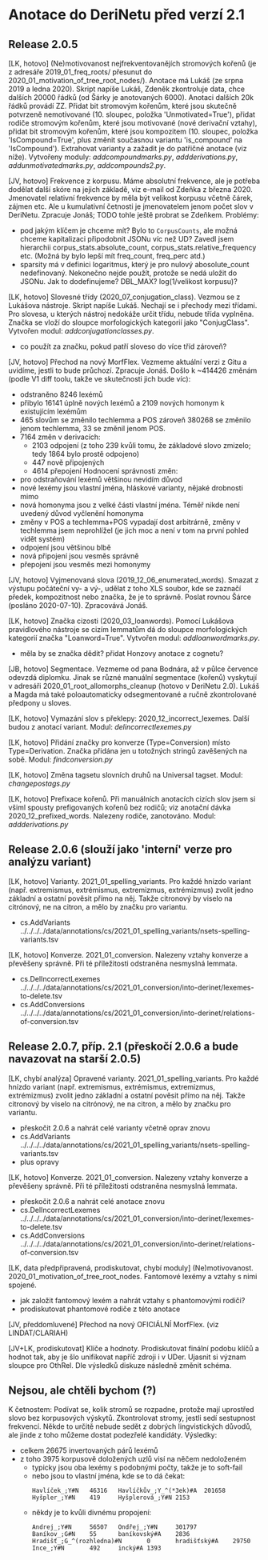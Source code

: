 Anotace do DeriNetu před verzí 2.1
=============================

Release 2.0.5
-----------------

[LK, hotovo]
(Ne)motivovanost nejfrekventovanějích stromových kořenů (je z adresáře
2019_01_freq_roots/ přesunut do 2020_01_motivation_of_tree_root_nodes/).
Anotace má Lukáš (ze srpna 2019 a ledna 2020). Skript napíše Lukáš, Zdeněk
zkontroluje data, chce dalších 20000 řádků (od Šárky je anotovaných 6000).
Anotaci dalších 20k řádků provádí ZZ.
Přidat bit stromovým kořenům, které jsou skutečně potvrzeně nemotivované
(10. sloupec, položka 'Unmotivated=True'), přidat rodiče stromovým kořenům,
které jsou motivované (nové derivační vztahy), přidat bit stromovým kořenům,
které jsou kompozitem (10. sloupec, položka 'IsCompound=True', plus změnit
současnou variantu 'is_compound' na 'IsCompound'). Extrahovat varianty
a zažadit je do patřičné anotace (viz níže). Vytvořeny moduly:
*addcompoundmarks.py*, *addderivations.py*, *addunmotivatedmarks.py*,
*addcompounds2.py*.

[JV, hotovo]
Frekvence z korpusu. Máme absolutní frekvence, ale je potřeba dodělat další
skóre na jejich základě, viz e-mail od Zdeňka z března 2020.
Jmenovatel relativní frekvence by měla být velikost korpusu včetně čárek,
zájmen etc. Ale u kumulativní četnosti je jmenovatelem jenom počet slov
v DeriNetu. Zpracuje Jonáš; TODO tohle ještě probrat se Zdeňkem.
Problémy:
- pod jakým klíčem je chceme mít? Bylo to `CorpusCounts`, ale možná chceme
  kapitalizaci připodobnit JSONu víc než UD? Zavedl jsem hierarchii
  corpus_stats.absolute_count, corpus_stats.relative_frequency etc.
  (Možná by bylo lepší mít freq_count, freq_perc atd.)
- sparsity má v definici logaritmus, který je pro nulový abosolute_count
  nedefinovaný. Nekonečno nejde použít, protože se nedá uložit do JSONu.
  Jak to dodefinujeme? DBL_MAX? log(1/velikost korpusu)?

[LK, hotovo]
Slovesné třídy (2020_07_conjugation_class). Vezmou se z Lukášova
nástroje. Skript napíše Lukáš. Nechají se i přechody mezi třídami. Pro slovesa,
u kterých nástroj nedokáže určit třídu, nebude třída vyplněna.
Značka se vloží do sloupce morfologických kategorií jako "ConjugClass".
Vytvořen modul: *addconjugationclasses.py*.
- co použít za značku, pokud patří sloveso do více tříd zároveň?

[JV, hotovo]
Přechod na nový MorfFlex. Vezmeme aktuální verzi z Gitu a uvidíme, jestli to
bude průchozí. Zpracuje Jonáš.
Došlo k ~414426 změnám (podle V1 diff toolu, takže ve skutečnosti jich bude víc):
- odstraněno 8246 lexémů
- přibylo 16141 úplně nových lexémů a 2109 nových homonym k existujícím lexémům
- 465 slovům se změnilo techlemma a POS zároveň
  380268 se změnilo jenom techlemma,
  33 se změnil jenom POS.
- 7164 změn v derivacích:
    - 2103 odpojení (z toho 239 kvůli tomu, že základové slovo zmizelo; tedy
      1864 bylo prostě odpojeno)
    - 447 nově připojených
    - 4614 přepojení
Hodnocení správnosti změn:
- pro odstraňování lexémů většinou nevidím důvod
- nové lexémy jsou vlastní jména, hláskové varianty, nějaké drobnosti mimo
- nová homonyma jsou z velké části vlastní jména. Téměř nikde není uvedený důvod
  vyčlenění homonyma
- změny v POS a techlemma+POS vypadají dost arbitrárně, změny v techlemma jsem
  neprohlížel (je jich moc a není v tom na první pohled vidět systém)
- odpojení jsou většinou blbě
- nová připojení jsou vesměs správně
- přepojení jsou vesměs mezi homonymy

[JV, hotovo]
Vyjmenovaná slova (2019_12_06_enumerated_words). Smazat z výstupu počáteční
vy- a vý-, udělat z toho XLS soubor, kde se zaznačí předek, kompozitnost nebo
značka, že je to správně. Poslat rovnou Šárce (posláno 2020-07-10). Zpracovává
Jonáš.

[LK, hotovo]
Značka cizosti (2020_03_loanwords). Pomocí Lukášova pravidlového
nástroje se cizím lemmatům dá do sloupce morfologických kategorií značka
"Loanword=True". Vytvořen modul: *addloanwordmarks.py*.
- měla by se značka dědit? přidat Honzovy anotace z cognetu?

[JB, hotovo]
Segmentace. Vezmeme od pana Bodnára, až v půlce července odevzdá diplomku.
Jinak se různé manuální segmentace (kořenů) vyskytují v adresáři
2020_01_root_allomorphs_cleanup (hotovo v DeriNetu 2.0). Lukáš a Magda má také
poloautomaticky odsegmentované a ručně zkontrolované předpony u sloves.

[LK, hotovo]
Vymazání slov s překlepy: 2020_12_incorrect_lexemes. Další budou z anotací
variant. Modul: *delincorrectlexemes.py*

[LK, hotovo]
Přidání značky pro konverze (Type=Conversion) místo Type=Derivation.
Značka přidána jen u totožných stringů zavěšených na sobě.
Modul: *findconversion.py*

[LK, hotovo]
Změna tagsetu slovních druhů na Universal tagset. Modul: *changepostags.py*

[LK, hotovo]
Prefixace kořenů. Při manuálních anotacích cizích slov jsem si všiml spousty
prefigovaných kořenů bez rodičů; viz anotační dávka 2020_12_prefixed_words.
Nalezeny rodiče, zanotováno. Modul: *addderivations.py*




Release 2.0.6 (slouží jako 'interní' verze pro analýzu variant)
-----------------

[LK, hotovo]
Varianty. 2021_01_spelling_variants. Pro každé hnízdo variant (např. extremismus,
extrémismus, extremizmus, extrémizmus) zvolit jedno základní a ostatní pověsit
přímo na něj. Takže citronový by viselo na citrónový, ne na citron, a mělo by
značku pro variantu.
- cs.AddVariants ../../../../data/annotations/cs/2021_01_spelling_variants/nsets-spelling-variants.tsv

[LK, hotovo]
Konverze. 2021_01_conversion. Nalezeny vztahy konverze a převěšeny správně.
Při té příležitosti odstraněna nesmyslná lemmata.
- cs.DelIncorrectLexemes ../../../../data/annotations/cs/2021_01_conversion/into-derinet/lexemes-to-delete.tsv
- cs.AddConversions ../../../../data/annotations/cs/2021_01_conversion/into-derinet/relations-of-conversion.tsv




Release 2.0.7, příp. 2.1 (přeskočí 2.0.6 a bude navazovat na starší 2.0.5)
-----------------

[LK, chybí analýza]
Opravené varianty. 2021_01_spelling_variants. Pro každé hnízdo variant (např.
extremismus, extrémismus, extremizmus, extrémizmus) zvolit jedno základní a
ostatní pověsit přímo na něj. Takže citronový by viselo na citrónový, ne na
citron, a mělo by značku pro variantu.
- přeskočit 2.0.6 a nahrát celé varianty včetně oprav znovu
- cs.AddVariants ../../../../data/annotations/cs/2021_01_spelling_variants/nsets-spelling-variants.tsv
- plus opravy

[LK, hotovo]
Konverze. 2021_01_conversion. Nalezeny vztahy konverze a převěšeny správně.
Při té příležitosti odstraněna nesmyslná lemmata.
- přeskočit 2.0.6 a nahrát celé anotace znovu
- cs.DelIncorrectLexemes ../../../../data/annotations/cs/2021_01_conversion/into-derinet/lexemes-to-delete.tsv
- cs.AddConversions ../../../../data/annotations/cs/2021_01_conversion/into-derinet/relations-of-conversion.tsv

[LK, data předpřipravená, prodiskutovat, chybí moduly]
(Ne)motivovanost. 2020_01_motivation_of_tree_root_nodes. Fantomové lexémy a
vztahy s nimi spojené.
- jak založit fantomový lexém a nahrát vztahy s phantomovými rodiči?
- prodiskutovat phantomové rodiče z této anotace

[JV, předdomluvené]
Přechod na nový OFICIÁLNÍ MorfFlex. (viz LINDAT/CLARIAH)

[JV+LK, prodiskutovat]
Klíče a hodnoty. Prodiskutovat finální podobu klíčů a hodnot tak, aby je šlo
unifikovat napříč zdroji i v UDer. Ujasnit si význam sloupce pro OthRel. Dle
výsledků diskuze následně změnit schéma.




Nejsou, ale chtěli bychom (?)
-------------------------

K četnostem: Podívat se, kolik stromů se rozpadne, protože mají uprostřed slovo
bez korpusových výskytů.
Zkontrolovat stromy, jestli sedí sestupnost frekvencí. Někde to určitě nebude
sedět z dobrých lingvistických důvodů, ale jinde z toho můžeme dostat podezřelé
kandidáty.
Výsledky:
- celkem 26675 invertovaných párů lexémů
- z toho 3975 korpusově doložených uzlů visí na něčem nedoloženém
    - typicky jsou oba lexémy s podobnými počty, takže je to soft-fail
    - nebo jsou to vlastní jména, kde se to dá čekat:
      ```
      Havlíček_;Y#N   46316   Havlíčkův_;Y_^(*3ek)#A  201658
      Hyšpler_;Y#N    419     Hyšplerová_;Y#N 2153
      ```
    - někdy je to kvůli divnému propojení:
      ```
      Andrej_;Y#N     56507   Ondřej_;Y#N     301797
      Baníkov_;G#N    55      baníkovský#A    2836
      Hradišť_;G_^(rozhledna)#N       0       hradišťský#A    29750
      Ince_;Y#N       492     incký#A 1393
      ```
